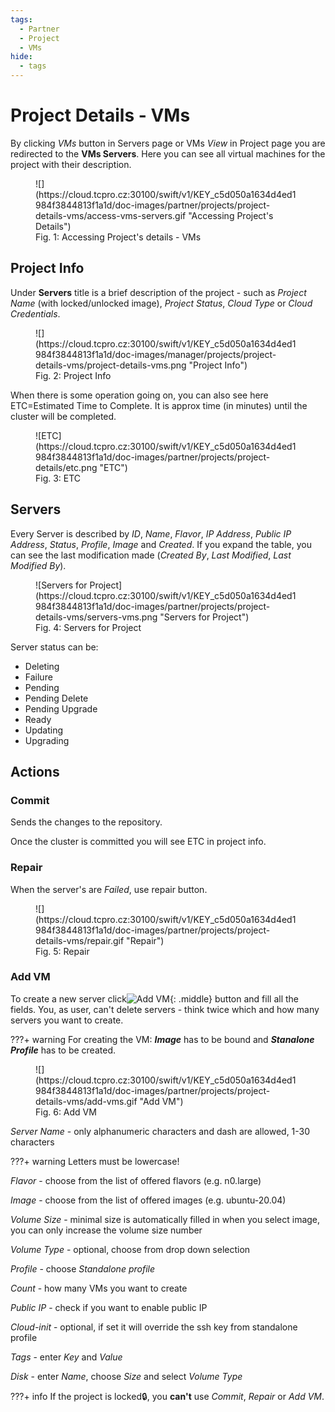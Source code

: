 ```yaml
---
tags:
  - Partner
  - Project
  - VMs
hide:
  - tags
---
```


# **Project Details - VMs**

By clicking *VMs* button in Servers page or VMs *View* in Project page you are redirected to the **VMs Servers**. Here you can see all virtual machines for the project with their description.

<figure markdown>
  ![](https://cloud.tcpro.cz:30100/swift/v1/KEY_c5d050a1634d4ed1984f3844813f1a1d/doc-images/partner/projects/project-details-vms/access-vms-servers.gif "Accessing Project's Details")
  <figcaption>Fig. 1: Accessing Project's details - VMs</figcaption>
</figure>

## **Project Info**

Under **Servers** title is a brief description of the project - such as *Project Name* (with locked/unlocked image), *Project Status*, *Cloud Type* or *Cloud Credentials*.

<figure markdown>
  ![](https://cloud.tcpro.cz:30100/swift/v1/KEY_c5d050a1634d4ed1984f3844813f1a1d/doc-images/manager/projects/project-details-vms/project-details-vms.png "Project Info")
  <figcaption>Fig. 2: Project Info</figcaption>
</figure>

When there is some operation going on, you can also see here ETC=Estimated Time to Complete. It is approx time (in minutes) until the cluster will be completed.

<figure markdown>
  ![ETC](https://cloud.tcpro.cz:30100/swift/v1/KEY_c5d050a1634d4ed1984f3844813f1a1d/doc-images/partner/projects/project-details/etc.png "ETC")
  <figcaption>Fig. 3: ETC</figcaption>
</figure>

## **Servers**

Every Server is described by *ID*, *Name*, *Flavor*, *IP Address*, *Public IP Address*, *Status*, *Profile*, *Image* and *Created*. If you expand the table, you can see the last modification made (*Created By*, *Last Modified*, *Last Modified By*).

<figure markdown>
  ![Servers for Project](https://cloud.tcpro.cz:30100/swift/v1/KEY_c5d050a1634d4ed1984f3844813f1a1d/doc-images/partner/projects/project-details-vms/servers-vms.png "Servers for Project")
  <figcaption>Fig. 4: Servers for Project</figcaption>
</figure>


Server status can be:

* Deleting
* Failure
* Pending
* Pending Delete
* Pending Upgrade
* Ready
* Updating
* Upgrading


## **Actions**

### **Commit**

Sends the changes to the repository.

Once the cluster is committed you will see ETC in project info.

### **Repair**

When the server's are *Failed*, use repair button.

<figure markdown>
  ![](https://cloud.tcpro.cz:30100/swift/v1/KEY_c5d050a1634d4ed1984f3844813f1a1d/doc-images/partner/projects/project-details-vms/repair.gif "Repair")
  <figcaption>Fig. 5: Repair</figcaption>
</figure>

### **Add VM**

To create a new server click![Add VM](https://cloud.tcpro.cz:30100/swift/v1/KEY_c5d050a1634d4ed1984f3844813f1a1d/doc-images/partner/projects/project-details-vms/add-vm-btn.png){: .middle} button and fill all the fields. You, as user, can't delete servers - think twice which and how many servers you want to create.

???+ warning
    For creating the VM: ***Image*** has to be bound and ***Stanalone Profile*** has to be created.

<figure markdown>
  ![](https://cloud.tcpro.cz:30100/swift/v1/KEY_c5d050a1634d4ed1984f3844813f1a1d/doc-images/partner/projects/project-details-vms/add-vms.gif "Add VM")
  <figcaption>Fig. 6: Add VM</figcaption>
</figure>

*Server Name* - only alphanumeric characters and dash are allowed, 1-30 characters

???+ warning
    Letters must be lowercase!

*Flavor* - choose from the list of offered flavors (e.g. n0.large)

*Image* - choose from the list of offered images (e.g. ubuntu-20.04)

*Volume Size* - minimal size is automatically filled in when you select image, you can only increase the volume size number

*Volume Type* - optional, choose from drop down selection

*Profile* - choose *Standalone profile*

*Count* - how many VMs you want to create

*Public IP* - check if you want to enable public IP

*Cloud-init* - optional, if set it will override the ssh key from standalone profile

*Tags* - enter *Key* and *Value*

*Disk* - enter *Name*, choose *Size* and select *Volume Type*


???+ info
    If the project is locked:lock:, you **can't** use *Commit*, *Repair* or *Add VM*.
